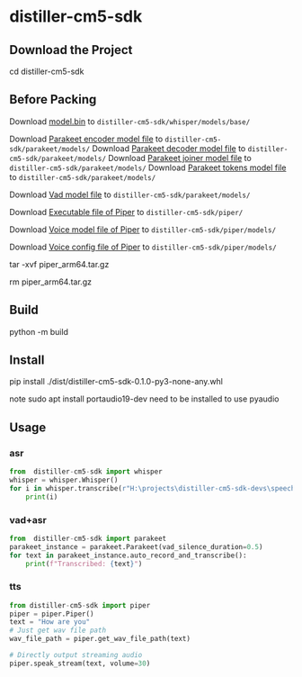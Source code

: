 # distiller-cm5-sdk

## Download the Project

cd distiller-cm5-sdk

## Before Packing
Download [model.bin](https://drive.google.com/file/d/1g3ab4ezOehtajecpRaHjy_uBlh6zNJN0/view?usp=sharing) to `distiller-cm5-sdk/whisper/models/base/`

Download [Parakeet encoder model file](https://drive.google.com/file/d/1V_FSHL1-lxTtDhlNcT-lsPNChagYPa6f/view?usp=sharing) to `distiller-cm5-sdk/parakeet/models/`
Download [Parakeet decoder model file](https://drive.google.com/file/d/166EjwM8J-A17fabth1rbcdqhgo_s8tMJ/view?usp=sharing) to `distiller-cm5-sdk/parakeet/models/`
Download [Parakeet joiner model file](https://drive.google.com/file/d/1nFyBT1_doFuFBeh7bmoaGS8yr3ZxUZwo/view?usp=sharing) to `distiller-cm5-sdk/parakeet/models/`
Download [Parakeet tokens model file](https://drive.google.com/file/d/15k7lGS6wsmwFF1aFQ3GKAtxSTN3e3vYU/view?usp=sharing) to `distiller-cm5-sdk/parakeet/models/`

Download [Vad model file](https://github.com/k2-fsa/sherpa-onnx/releases/download/asr-models/silero_vad.onnx) to `distiller-cm5-sdk/parakeet/models/`    

Download [Executable file of Piper](https://github.com/rhasspy/piper/releases/download/v1.2.0/piper_arm64.tar.gz) to `distiller-cm5-sdk/piper/`

Download [Voice model file of Piper](https://huggingface.co/rhasspy/piper-voices/resolve/v1.0.0/en/en_US/amy/medium/en_US-amy-medium.onnx?download=true) to `distiller-cm5-sdk/piper/models/`

Download [Voice config file of Piper](https://huggingface.co/rhasspy/piper-voices/resolve/v1.0.0/en/en_US/amy/medium/en_US-amy-medium.onnx.json?download=true) to `distiller-cm5-sdk/piper/models/`

tar -xvf piper_arm64.tar.gz

rm piper_arm64.tar.gz

## Build
python -m build

## Install
pip install ./dist/distiller-cm5-sdk-0.1.0-py3-none-any.whl

note sudo apt install portaudio19-dev need to be installed to use pyaudio

## Usage
### asr
```python
from  distiller-cm5-sdk import whisper
whisper = whisper.Whisper()
for i in whisper.transcribe(r"H:\projects\distiller-cm5-sdk-devs\speech.wav"):
    print(i)
```

### vad+asr
```python
from  distiller-cm5-sdk import parakeet
parakeet_instance = parakeet.Parakeet(vad_silence_duration=0.5)
for text in parakeet_instance.auto_record_and_transcribe():
    print(f"Transcribed: {text}")
```

### tts
```python
from distiller-cm5-sdk import piper
piper = piper.Piper()
text = "How are you"
# Just get wav file path
wav_file_path = piper.get_wav_file_path(text)

# Directly output streaming audio 
piper.speak_stream(text, volume=30)
```

